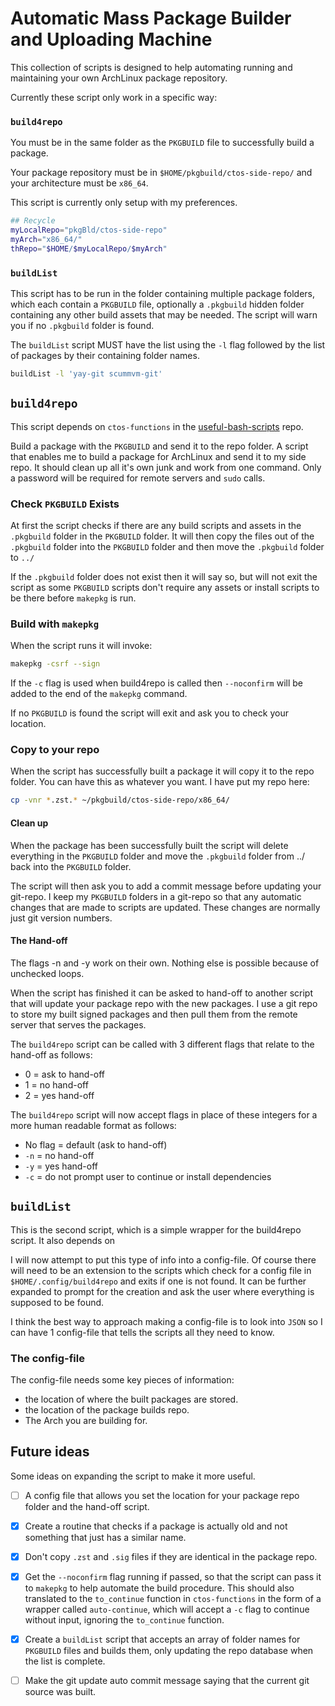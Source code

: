 # Automatic Mass Package Builder and Uploading Machine

This collection of scripts is designed to help automating running and maintaining your own ArchLinux package repository.

Currently these script only work in a specific way:

### `build4repo`

You must be in the same folder as the `PKGBUILD` file to successfully build a package.

Your package repository must be in `$HOME/pkgbuild/ctos-side-repo/` and your architecture must be `x86_64`.

This script is currently only setup with my preferences.

```bash
## Recycle
myLocalRepo="pkgBld/ctos-side-repo"
myArch="x86_64/"
thRepo="$HOME/$myLocalRepo/$myArch"
```

### `buildList`

This script has to be run in the folder containing multiple package folders, which each contain a `PKGBUILD` file, optionally a `.pkgbuild` hidden folder containing any other build assets that may be needed. The script will warn you if no `.pkgbuild` folder is found.

The `buildList` script MUST have the list using the `-l` flag followed by the list of packages by their containing folder names.

```bash
buildList -l 'yay-git scummvm-git'
```

## `build4repo`

This script depends on `ctos-functions` in the [useful-bash-scripts](https://github.com/Coopertronic/useful-bash-functions) repo.

Build a package with the `PKGBUILD` and send it to the repo folder. A script that enables me to build a package for ArchLinux and send it to my side repo. It should clean up all it's own junk and work from one command. Only a password will be required for remote servers and `sudo` calls.

### Check `PKGBUILD` Exists

At first the script checks if there are any build scripts and assets in the `.pkgbuild` folder in the `PKGBUILD` folder. It will then copy the files out of the `.pkgbuild` folder into the `PKGBUILD` folder and then move the `.pkgbuild` folder to `../`

If the `.pkgbuild` folder does not exist then it will say so, but will not exit the script as some `PKGBUILD` scripts don't require any assets or install scripts to be there before `makepkg` is run.

### Build with `makepkg`

When the script runs it will invoke:

```bash
makepkg -csrf --sign
```

If the `-c` flag is used when build4repo is called then `--noconfirm` will be added to the end of the `makepkg` command.

If no `PKGBUILD` is found the script will exit and ask you to check your location.

### Copy to your repo

When the script has successfully built a package it will copy it to the repo folder. You can have this as whatever you want. I have put my repo here:

```bash
cp -vnr *.zst.* ~/pkgbuild/ctos-side-repo/x86_64/
```



#### Clean up

When the package has been successfully built the script will delete everything in the `PKGBUILD` folder and move the `.pkgbuild` folder from ../ back into the `PKGBUILD` folder. 

The script will then ask you to add a commit message before updating your git-repo. I keep my `PKGBUILD` folders in a git-repo so that any automatic changes that are made to scripts are updated. These changes are normally just git version numbers.

#### The Hand-off

The flags -n and -y work on their own. Nothing else is possible because of unchecked loops.

When the script has finished it can be asked to  hand-off to another script that will update your package repo with the new packages. I use a git repo to store my built signed packages and then pull them from the remote server that serves the packages.

The `build4repo` script can be called with 3 different flags that relate to the hand-off as follows:

- 0 = ask to hand-off
- 1 = no hand-off
- 2 = yes hand-off

The `build4repo` script will now accept flags in place of these integers for a more human readable format as follows:

- No flag = default (ask to hand-off)
- `-n` = no hand-off
- `-y` = yes hand-off
- `-c` = do not prompt user to continue or install dependencies

## `buildList`

This is the second script, which is a simple wrapper for the build4repo script. It also depends on

I will now attempt to put this type of info into a config-file. Of course there will need to be an extension to the scripts which check for a config file in `$HOME/.config/build4repo` and exits if one is not found. It can be further expanded to prompt for the creation and ask the user where everything is supposed to be found.

I think the best way to approach making a config-file is to look into `JSON` so I can have 1 config-file that tells the scripts all they need to know.

### The config-file

The config-file needs some key pieces of information:

- the location of where the built packages are stored.
- the location of the package builds repo.
- The Arch you are building for.

## Future ideas

Some ideas on expanding the script to make it more useful.

- [ ] A config file that allows you set the location for your package repo folder and the hand-off script.

- [x] Create a routine that checks if a package is actually old and not something that just has a similar name. 

- [x] Don't copy `.zst` and `.sig` files if they are identical in the package repo.
- [x] Get the `--noconfirm` flag running if passed, so that the script can pass it to `makepkg` to help automate the build procedure. This should also translated to the `to_continue` function in `ctos-functions` in the form of a wrapper called `auto-continue`, which will accept a `-c` flag to continue without input, ignoring the `to_continue` function.

- [x] Create a `buildList` script that accepts an array of folder names for `PKGBUILD` files and builds them, only updating the repo database when the list is complete.

- [ ] Make the git update auto commit message saying that the current git source was built.
